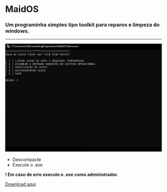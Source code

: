 # MaidOS
### Um programinha simples tipo toolkit para reparos e limpeza do windows.
***
![screenshot](/.exemplo/TEMPLATE.PNG)

* Descompacte
* Execute o .exe

**! Em caso de erro execute o .exe como administrador.**

[Download aqui](https://github.com/Godofcoffe/MaidOS/archive/v0.5-alpha.zip)
